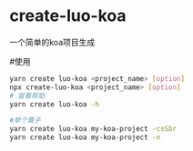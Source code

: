 # create-luo-koa
一个简单的koa项目生成

#使用
```bash
yarn create luo-koa <project_name> [option]
npx create-luo-koa <project_name> [option]
# 查看帮助
yarn create luo-koa -h

#举个粟子
yarn create luo-koa my-koa-project -csSbr
yarn create luo-koa my-koa-project -n
```
